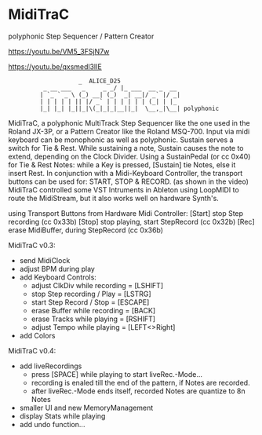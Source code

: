 # MidiTraC
polyphonic Step Sequencer / Pattern Creator

https://youtu.be/VM5_3FSjN7w

https://youtu.be/qxsmedl3lIE

						_  ALICE_D25
			  _ __ ___   _     _ _/ |_ ___  __ _  __
			 | `_ ` _ \ (_) __| (_)  _| __|/ _` |/ _|
			 | | | | | || |/ _` | | | | | | (_| | |_ 
			 |_| |_| |_||_|\(_|_|_|__||_|  \__,_|\__| polyphonic

MidiTraC, a polyphonic MultiTrack Step Sequencer like the one used in the Roland JX-3P,
or a Pattern Creator like the Roland MSQ-700. Input via midi keyboard can be monophonic
as well as polyphonic. Sustain serves a switch for Tie & Rest. While sustaining a note,
Sustain causes the note to extend, depending on the Clock Divider. Using a SustainPedal
(or cc 0x40) for Tie & Rest Notes: while a Key is pressed, [Sustain] tie Notes, else it
insert Rest. In conjunction with  a Midi-Keyboard Controller, the transport buttons can
be used for: START, STOP & RECORD. (as shown in the video) MidiTraC controlled some VST
Intruments in Ableton using LoopMIDI to route the MidiStream, but it also works well on
hardware Synth's.

using Transport Buttons from Hardware Midi Controller:
[Start] stop Step recording (cc 0x33b)
[Stop] stop playing, start StepRecord (cc 0x32b)
[Rec] erase MidiBuffer, during StepRecord (cc 0x36b)



MidiTraC v0.3:
+ send MidiClock
+ adjust BPM during play
+ add Keyboard Controls:
	+ adjust ClkDiv while recording = [LSHIFT]
	+ stop Step recording / Play    = [LSTRG]
	+ start Step Record / Stop      = [ESCAPE]
	+ erase Buffer while recording  = [BACK]
	+ erase Tracks while playing    = [RSHIFT]
	+ adjust Tempo while playing    = [LEFT<>Right]
+ add Colors

MidiTraC v0.4:
+ add liveRecordings
	+ press [SPACE] while playing to start liveRec.-Mode...
	+ recording is enaled till the end of the pattern, if Notes are recorded.
	+ after liveRec.-Mode ends itself, recorded Notes are quantize to 8n Notes
+ smaller UI and new MemoryManagement
+ display Stats while playing
+ add undo function...

